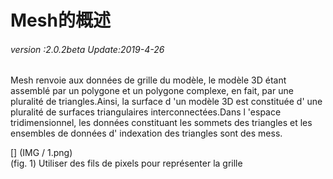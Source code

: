 # Mesh的概述

###### *version :2.0.2beta   Update:2019-4-26*

Mesh renvoie aux données de grille du modèle, le modèle 3D étant assemblé par un polygone et un polygone complexe, en fait, par une pluralité de triangles.Ainsi, la surface d 'un modèle 3D est constituée d' une pluralité de surfaces triangulaires interconnectées.Dans l 'espace tridimensionnel, les données constituant les sommets des triangles et les ensembles de données d' indexation des triangles sont des mess.

[] (IMG / 1.png) <br > (fig. 1) Utiliser des fils de pixels pour représenter la grille